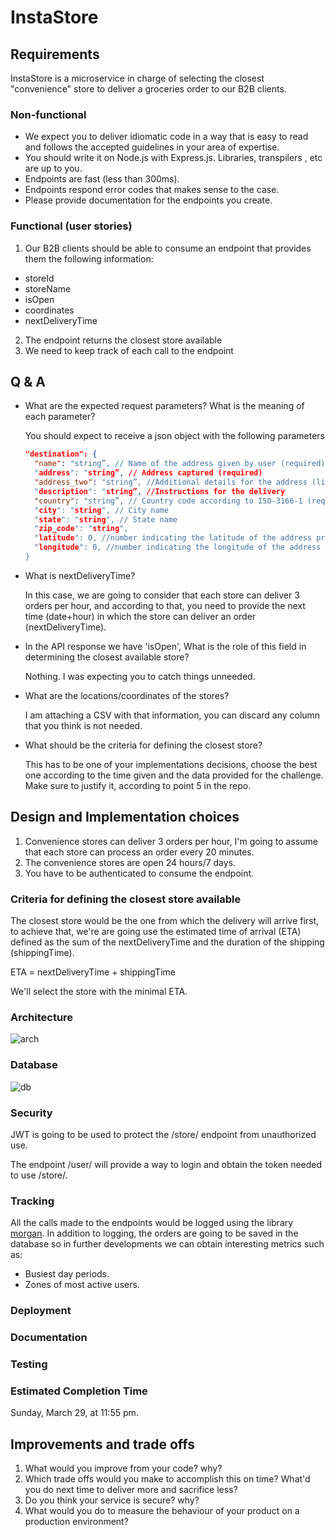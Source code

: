 # InstaStore

## Requirements
InstaStore is a microservice in charge of selecting the closest "convenience" store to deliver a groceries order to our B2B clients.

### Non-functional
- We expect you to deliver idiomatic code in a way that is easy to read and follows the accepted guidelines in your area of expertise.
- You should write it on Node.js with Express.js. Libraries, transpilers , etc are up to you.
- Endpoints are fast (less than 300ms).
- Endpoints respond error codes that makes sense to the case.
- Please provide documentation for the endpoints you create.

### Functional (user stories)
1. Our B2B clients should be able to consume an endpoint that provides them the following information:
  - storeId
  - storeName
  - isOpen
  - coordinates
  - nextDeliveryTime
2. The endpoint returns the closest store available
3. We need to keep track of each call to the endpoint

## Q & A


- What are the expected request parameters? What is the meaning of each parameter?

  You should expect to receive a json object with the following parameters

  ```json
  "destination": {
    "name": "string”, // Name of the address given by user (required)
    "address": "string”, // Address captured (required)
    "address_two": "string”, //Additional details for the address (line apt, house number, etc)
    "description": "string”, //Instructions for the delivery
    "country": "string”, // Country code according to ISO-3166-1 (required)
    "city": "string", // City name
    "state": "string", // State name
    "zip_code": "string",
    "latitude": 0, //number indicating the latitude of the address provided
    "longitude": 0, //number indicating the longitude of the address provided
  }
  ```

- What is nextDeliveryTime?

  In this case, we are going to consider that each store can deliver 3 orders per hour, and according to that, you need to provide the next time (date+hour) in which the store can deliver an order (nextDeliveryTime).

- In the API response we have 'isOpen', What is the role of this field in determining the closest available store?

  Nothing. I was expecting you to catch things unneeded.

- What are the locations/coordinates of the stores?

  I am attaching a CSV with that information, you can discard any column that you think is not needed.

- What should be the criteria for defining the closest store?

  This has to be one of your implementations decisions, choose the best one according to the time given and the data provided for the challenge. Make sure to justify it, according to point 5 in the repo.

##  Design and Implementation choices


1. Convenience stores can deliver 3 orders per hour,  I'm going to assume that each store can process an order every 20 minutes.
2. The convenience stores are open 24 hours/7 days.
3. You have to be authenticated to consume the endpoint.


### Criteria for defining the closest store available

The closest store would be the one from which the delivery will arrive first, to achieve that, we're are going use the estimated time of arrival (ETA)  defined as the sum of the nextDeliveryTime and the duration of the shipping (shippingTime).

ETA = nextDeliveryTime + shippingTime

We'll select the store with the minimal ETA.

### Architecture

![arch](https://github.com/anmrdz/instastore/raw/dev/arch.png)

### Database

![db](https://github.com/anmrdz/instastore/raw/dev/db.png)

### Security

JWT is going to be used to protect the /store/ endpoint from unauthorized use.

The endpoint /user/ will provide a way to login and obtain the token needed to use /store/.

### Tracking

All the calls made to the endpoints would be logged using the library [morgan](https://github.com/expressjs/morgan). In addition to logging, the orders are going to be saved in the database so in further developments we can obtain interesting metrics such as:

- Busiest day periods.
- Zones of most active users.

### Deployment

### Documentation

### Testing

### Estimated Completion Time

Sunday, March 29, at 11:55 pm.

## Improvements and trade offs
1. What would you improve from your code? why?
2. Which trade offs would you make to accomplish this on time? What'd you do next time to deliver more and sacrifice less?
3. Do you think your service is secure? why?
4. What would you do to measure the behaviour of your product on a production environment?
